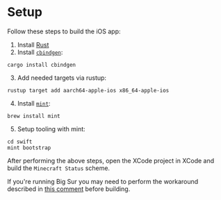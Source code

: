 # Setup

Follow these steps to build the iOS app:

1. Install [Rust](https://www.rust-lang.org/)
2. Install [`cbindgen`](https://github.com/eqrion/cbindgen):

```
cargo install cbindgen
```

3. Add needed targets via rustup:

```
rustup target add aarch64-apple-ios x86_64-apple-ios
```

4. Install [`mint`](https://github.com/yonaskolb/mint):

```
brew install mint
```

5. Setup tooling with mint:

```
cd swift
mint bootstrap
```

After performing the above steps, open the XCode project in XCode and build the `Minecraft Status` scheme.

If you're running Big Sur you may need to perform the workaround described in [this comment](https://github.com/TimNN/cargo-lipo/issues/41#issuecomment-745623541) before building.
